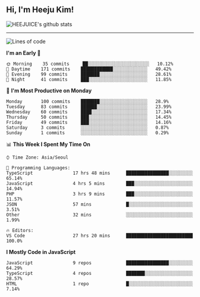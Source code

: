 ## Hi, I'm Heeju Kim!

![HEEJUICE's github stats](https://github-readme-stats.vercel.app/api?username=HEEJUICE&show_icons=true)

---
<!--START_SECTION:waka-->
![Lines of code](https://img.shields.io/badge/From%20Hello%20World%20I%27ve%20Written-10.4%20million%20lines%20of%20code-blue)

**I'm an Early 🐤** 

```text
🌞 Morning    35 commits     ██░░░░░░░░░░░░░░░░░░░░░░░   10.12% 
🌆 Daytime    171 commits    ████████████░░░░░░░░░░░░░   49.42% 
🌃 Evening    99 commits     ███████░░░░░░░░░░░░░░░░░░   28.61% 
🌙 Night      41 commits     ███░░░░░░░░░░░░░░░░░░░░░░   11.85%

```
📅 **I'm Most Productive on Monday** 

```text
Monday       100 commits    ███████░░░░░░░░░░░░░░░░░░   28.9% 
Tuesday      83 commits     ██████░░░░░░░░░░░░░░░░░░░   23.99% 
Wednesday    60 commits     ████░░░░░░░░░░░░░░░░░░░░░   17.34% 
Thursday     50 commits     ███░░░░░░░░░░░░░░░░░░░░░░   14.45% 
Friday       49 commits     ███░░░░░░░░░░░░░░░░░░░░░░   14.16% 
Saturday     3 commits      ░░░░░░░░░░░░░░░░░░░░░░░░░   0.87% 
Sunday       1 commits      ░░░░░░░░░░░░░░░░░░░░░░░░░   0.29%

```


📊 **This Week I Spent My Time On** 

```text
⌚︎ Time Zone: Asia/Seoul

💬 Programming Languages: 
TypeScript               17 hrs 48 mins      ████████████████░░░░░░░░░   65.14% 
JavaScript               4 hrs 5 mins        ███░░░░░░░░░░░░░░░░░░░░░░   14.94% 
PHP                      3 hrs 9 mins        ███░░░░░░░░░░░░░░░░░░░░░░   11.57% 
JSON                     57 mins             █░░░░░░░░░░░░░░░░░░░░░░░░   3.51% 
Other                    32 mins             ░░░░░░░░░░░░░░░░░░░░░░░░░   1.99%

🔥 Editors: 
VS Code                  27 hrs 20 mins      █████████████████████████   100.0%

```

**I Mostly Code in JavaScript** 

```text
JavaScript               9 repos             ████████████████░░░░░░░░░   64.29% 
TypeScript               4 repos             ███████░░░░░░░░░░░░░░░░░░   28.57% 
HTML                     1 repo              █░░░░░░░░░░░░░░░░░░░░░░░░   7.14%

```



<!--END_SECTION:waka-->
